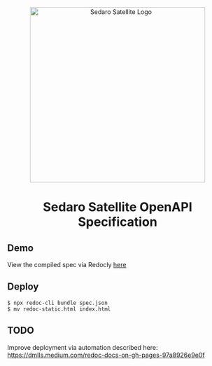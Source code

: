 <div align="center">
  <img alt="Sedaro Satellite Logo" src="https://api.sedaro.com/static/multimedia/logo_secondary_02242022.png" width="400px" />

# Sedaro Satellite OpenAPI Specification

</div>

## Demo

View the compiled spec via Redocly [here](https://sedaro.github.io/openapi/)

## Deploy

```
$ npx redoc-cli bundle spec.json
$ mv redoc-static.html index.html
```

## TODO

Improve deployment via automation described here:
https://dmlls.medium.com/redoc-docs-on-gh-pages-97a8926e9e0f
